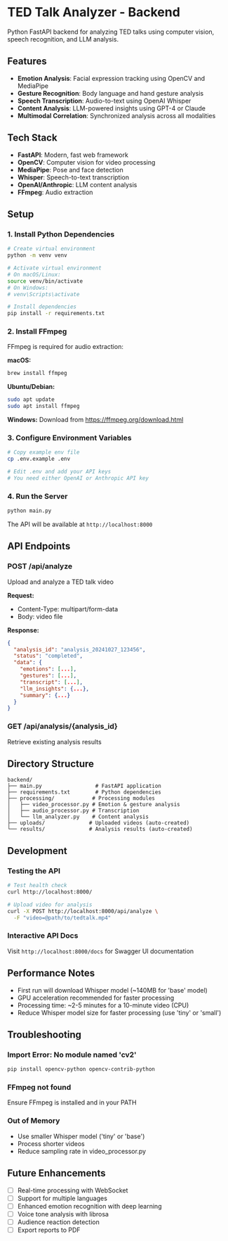 # TED Talk Analyzer - Backend

Python FastAPI backend for analyzing TED talks using computer vision, speech recognition, and LLM analysis.

## Features

- **Emotion Analysis**: Facial expression tracking using OpenCV and MediaPipe
- **Gesture Recognition**: Body language and hand gesture analysis
- **Speech Transcription**: Audio-to-text using OpenAI Whisper
- **Content Analysis**: LLM-powered insights using GPT-4 or Claude
- **Multimodal Correlation**: Synchronized analysis across all modalities

## Tech Stack

- **FastAPI**: Modern, fast web framework
- **OpenCV**: Computer vision for video processing
- **MediaPipe**: Pose and face detection
- **Whisper**: Speech-to-text transcription
- **OpenAI/Anthropic**: LLM content analysis
- **FFmpeg**: Audio extraction

## Setup

### 1. Install Python Dependencies

```bash
# Create virtual environment
python -m venv venv

# Activate virtual environment
# On macOS/Linux:
source venv/bin/activate
# On Windows:
# venv\Scripts\activate

# Install dependencies
pip install -r requirements.txt
```

### 2. Install FFmpeg

FFmpeg is required for audio extraction:

**macOS:**
```bash
brew install ffmpeg
```

**Ubuntu/Debian:**
```bash
sudo apt update
sudo apt install ffmpeg
```

**Windows:**
Download from https://ffmpeg.org/download.html

### 3. Configure Environment Variables

```bash
# Copy example env file
cp .env.example .env

# Edit .env and add your API keys
# You need either OpenAI or Anthropic API key
```

### 4. Run the Server

```bash
python main.py
```

The API will be available at `http://localhost:8000`

## API Endpoints

### POST /api/analyze
Upload and analyze a TED talk video

**Request:**
- Content-Type: multipart/form-data
- Body: video file

**Response:**
```json
{
  "analysis_id": "analysis_20241027_123456",
  "status": "completed",
  "data": {
    "emotions": [...],
    "gestures": [...],
    "transcript": [...],
    "llm_insights": {...},
    "summary": {...}
  }
}
```

### GET /api/analysis/{analysis_id}
Retrieve existing analysis results

## Directory Structure

```
backend/
├── main.py                 # FastAPI application
├── requirements.txt        # Python dependencies
├── processing/            # Processing modules
│   ├── video_processor.py # Emotion & gesture analysis
│   ├── audio_processor.py # Transcription
│   └── llm_analyzer.py    # Content analysis
├── uploads/              # Uploaded videos (auto-created)
└── results/              # Analysis results (auto-created)
```

## Development

### Testing the API

```bash
# Test health check
curl http://localhost:8000/

# Upload video for analysis
curl -X POST http://localhost:8000/api/analyze \
  -F "video=@path/to/tedtalk.mp4"
```

### Interactive API Docs

Visit `http://localhost:8000/docs` for Swagger UI documentation

## Performance Notes

- First run will download Whisper model (~140MB for 'base' model)
- GPU acceleration recommended for faster processing
- Processing time: ~2-5 minutes for a 10-minute video (CPU)
- Reduce Whisper model size for faster processing (use 'tiny' or 'small')

## Troubleshooting

### Import Error: No module named 'cv2'
```bash
pip install opencv-python opencv-contrib-python
```

### FFmpeg not found
Ensure FFmpeg is installed and in your PATH

### Out of Memory
- Use smaller Whisper model ('tiny' or 'base')
- Process shorter videos
- Reduce sampling rate in video_processor.py

## Future Enhancements

- [ ] Real-time processing with WebSocket
- [ ] Support for multiple languages
- [ ] Enhanced emotion recognition with deep learning
- [ ] Voice tone analysis with librosa
- [ ] Audience reaction detection
- [ ] Export reports to PDF
